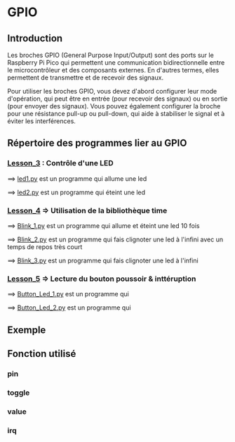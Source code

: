 # GPIO

## Introduction

Les broches GPIO (General Purpose Input/Output) sont des ports sur le Raspberry Pi Pico qui permettent une communication bidirectionnelle entre le microcontrôleur et des composants externes. En d'autres termes, elles permettent de transmettre et de recevoir des signaux.

Pour utiliser les broches GPIO, vous devez d'abord configurer leur mode d'opération, qui peut être en entrée (pour recevoir des signaux) ou en sortie (pour envoyer des signaux). Vous pouvez également configurer la broche pour une résistance pull-up ou pull-down, qui aide à stabiliser le signal et à éviter les interférences.

## Répertoire des programmes lier au GPIO

### [Lesson_3](Lesson_3) : Contrôle d'une LED 

  ==> [led1.py](Lesson_3/led1.py) est un programme qui allume une led
  
  ==> [led2.py](led2.py) est un programme qui éteint une led
  

### [Lesson_4](Lesson_4) => Utilisation de la bibliothèque time 

==> [Blink_1.py](Blink_1.py) est un programme qui allume et éteint une led 10 fois

==> [Blink_2.py](Blink_2.py) est un programme qui fais clignoter une led à l'infini avec un temps de repos très court

==> [Blink_3.py](Blink_3.py) est un programme qui fais clignoter une led à l'infini


### [Lesson_5](Lesson_5) => Lecture du bouton poussoir & inttéruption

==> [Button_Led_1.py](Button_Led_1.py) est un programme qui

==> [Button_Led_2.py](Button_Led_2.py) est un programme qui


## Exemple

## Fonction utilisé

### pin

### toggle

### value

### irq
